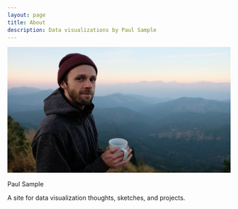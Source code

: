 ```yaml
---
layout: page
title: About
description: Data visualizations by Paul Sample
---
```


<img src="/img/paul_mountains.JPG" alt="Paul pic" > 

Paul Sample
&nbsp;

A site for data visualization thoughts, sketches, and projects.

&nbsp;

<a href="https://twitter.com/paul_sample_"><i class="fab fa-twitter fa-lg"></i></a>
<a href="https://github.com/pjsample"> <i class="fab fa-github fa-lg"></i></a>
<a href="https://www.linkedin.com/in/paul-sample-211404149/"> <i class="fab fa-linkedin-in fa-lg"></i></a>
